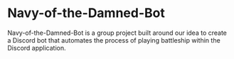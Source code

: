 # Navy-of-the-Damned-Bot
Navy-of-the-Damned-Bot is a group project built around our idea to create a Discord bot that automates the process of playing battleship within the Discord application.
